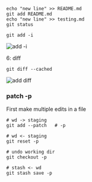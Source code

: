     echo "new line" >> README.md
    git add README.md
    echo "new line" >> testing.md
    git status
    
    git add -i

![add -i](https://github.com/VolusionDev/volusion-git-training-repo/blob/master/diagrams/add-i.png)

6: diff

    git diff --cached

![add diff](https://github.com/VolusionDev/volusion-git-training-repo/blob/master/diagrams/add-i-diff.png)

### patch -p

First make multiple edits in a file

    # wd -> staging
    git add --patch   # -p

    # wd <- staging
    git reset -p

    # undo working dir
    git checkout -p

    # stash <- wd
    git stash save -p